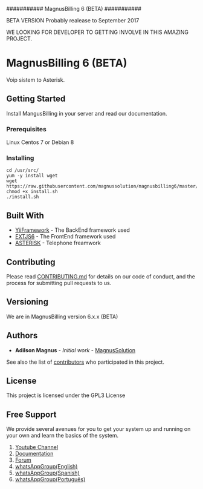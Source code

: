 ###########
MagnusBilling 6 (BETA)
###########

BETA VERSION Probably realease to September 2017

WE LOOKING FOR DEVELOPER TO  GETTING INVOLVE IN THIS AMAZING PROJECT.


# MagnusBilling 6 (BETA)

Voip sistem to Asterisk.

## Getting Started

Install MangusBilling in your server and read our documentation.

### Prerequisites

Linux Centos 7 or Debian 8


### Installing
```
cd /usr/src/
yum -y install wget
wget https://raw.githubusercontent.com/magnussolution/magnusbilling6/master/script/install.sh
chmod +x install.sh
./install.sh

```


## Built With

* [YiiFramework](http://www.yiiframework.com) - The BackEnd framework used
* [EXTJS6](https://www.sencha.com/products/extjs) - The FrontEnd framework used
* [ASTERISK](http://www.asterisk.org) - Telephone freamwork

## Contributing

Please read [CONTRIBUTING.md](https://github.com/magnussolution/magnusbilling6/blob/master/CONTRIBUTING.md) for details on our code of conduct, and the process for submitting pull requests to us.

## Versioning

We are in MagnusBilling version 6.x.x (BETA)

## Authors

* **Adilson Magnus** - *Initial work* - [MagnusSolution](https://magnussolution.com)

See also the list of [contributors](https://github.com/magnussolution/magnusbilling6/contributors) who participated in this project.

## License

This project is licensed under the GPL3 License

Free Support
--------------------------------------
We provide several avenues for you to get your system up and running on your own and learn the basics of the system.

1. [Youtube Channel](https://www.youtube.com/channel/UCish_6Lxfkh29n4CLVEd90Q)
2. [Documentation](http://docs.magnusbilling.com)
3. [Forum](https://www.magnusbilling.com/forum-en.html)
4. [whatsAppGroup(English)](https://chat.whatsapp.com/FSuvl7QdQSQFlIdv34Y8R8)
5. [whatsAppGroup(Spanish)](https://chat.whatsapp.com/DMrcSYWKRzO76wHgqWuXnU)
6. [whatsAppGroup(Português)](https://chat.whatsapp.com/1mZuFSW89f8FP2SGmaMZxQ)
